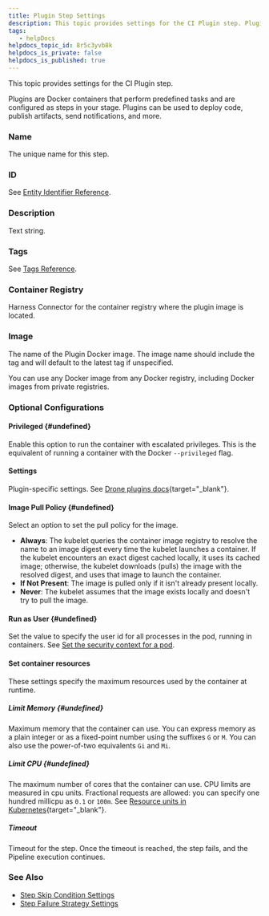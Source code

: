 ```yaml
---
title: Plugin Step Settings
description: This topic provides settings for the CI Plugin step. Plugins are Docker containers that perform predefined tasks and are configured as steps in your stage. Plugins can be used to deploy code, publish…
tags: 
   - helpDocs
helpdocs_topic_id: 8r5c3yvb8k
helpdocs_is_private: false
helpdocs_is_published: true
---
```


This topic provides settings for the CI Plugin step.

Plugins are Docker containers that perform predefined tasks and are
configured as steps in your stage. Plugins can be used to deploy code,
publish artifacts, send notifications, and more.

### Name

The unique name for this step.

### ID

See [Entity Identifier
Reference](/article/li0my8tcz3-entity-identifier-reference).

### Description

Text string.

### Tags

See [Tags Reference](/article/i8t053o0sq-tags-reference).

### Container Registry

Harness Connector for the container registry where the plugin image is
located.

### Image

The name of the Plugin Docker image. The image name should include the
tag and will default to the latest tag if unspecified.

You can use any Docker image from any Docker registry, including Docker
images from private registries.

### Optional Configurations

#### Privileged {#undefined}

Enable this option to run the container with escalated privileges. This
is the equivalent of running a container with the
Docker `--privileged` flag.

#### Settings

Plugin-specific settings. See [Drone plugins
docs](http://plugins.drone.io/){target="_blank"}.

#### Image Pull Policy {#undefined}

Select an option to set the pull policy for the image.

-   **Always**: The kubelet queries the container image registry to
    resolve the name to an image digest every time the kubelet launches
    a container. If the kubelet encounters an exact digest cached
    locally, it uses its cached image; otherwise, the kubelet downloads
    (pulls) the image with the resolved digest, and uses that image to
    launch the container.
-   **If Not Present**: The image is pulled only if it isn\'t already
    present locally.
-   **Never**: The kubelet assumes that the image exists locally and
    doesn\'t try to pull the image.

#### Run as User {#undefined}

Set the value to specify the user id for all processes in the pod,
running in containers. See [Set the security context for a
pod](https://kubernetes.io/docs/tasks/configure-pod-container/security-context/#set-the-security-context-for-a-pod).

#### Set container resources

These settings specify the maximum resources used by the container at
runtime.

##### Limit Memory {#undefined}

Maximum memory that the container can use. You can express memory as a
plain integer or as a fixed-point number using the suffixes `G` or `M`.
You can also use the power-of-two equivalents `Gi` and `Mi`.

##### Limit CPU {#undefined}

The maximum number of cores that the container can use. CPU limits are
measured in cpu units. Fractional requests are allowed: you can specify
one hundred millicpu as `0.1` or `100m`. See [Resource units in
Kubernetes](https://kubernetes.io/docs/concepts/configuration/manage-resources-containers/#resource-units-in-kubernetes){target="_blank"}.

##### Timeout

Timeout for the step. Once the timeout is reached, the step fails, and
the Pipeline execution continues.

### See Also

-   [Step Skip Condition
    Settings](/article/i36ibenkq2-step-skip-condition-settings)
-   [Step Failure Strategy
    Settings](/article/htrur23poj-step-failure-strategy-settings)
